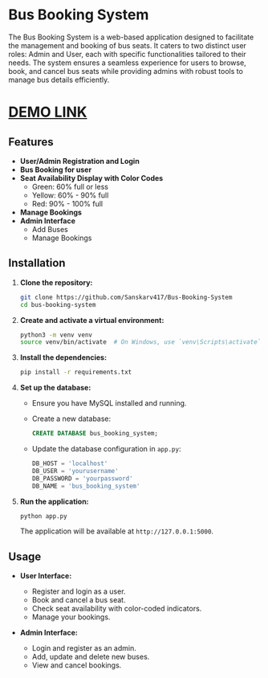 # Bus Booking System

The Bus Booking System is a web-based application designed to facilitate the management and booking of bus seats. It caters to two distinct user roles: Admin and User, each with specific functionalities tailored to their needs. The system ensures a seamless experience for users to browse, book, and cancel bus seats while providing admins with robust tools to manage bus details efficiently.
# [DEMO LINK](https://drive.google.com/file/d/1C542Ponsq1kK7aw83PEN8Vv8SfXBxQaZ/view?usp=sharing)

## Features

- **User/Admin Registration and Login**
- **Bus Booking for user**
- **Seat Availability Display with Color Codes**
  - Green: 60% full or less
  - Yellow: 60% - 90% full
  - Red: 90% - 100% full
- **Manage Bookings**
- **Admin Interface**
  - Add Buses
  - Manage Bookings

## Installation

1. **Clone the repository:**

    ```bash
    git clone https://github.com/Sanskarv417/Bus-Booking-System
    cd bus-booking-system
    ```

2. **Create and activate a virtual environment:**

    ```bash
    python3 -m venv venv
    source venv/bin/activate  # On Windows, use `venv\Scripts\activate`
    ```

3. **Install the dependencies:**

    ```bash
    pip install -r requirements.txt
    ```

4. **Set up the database:**

    - Ensure you have MySQL installed and running.
    - Create a new database:

        ```sql
        CREATE DATABASE bus_booking_system;
        ```

    - Update the database configuration in `app.py`:

        ```python
        DB_HOST = 'localhost'
        DB_USER = 'yourusername'
        DB_PASSWORD = 'yourpassword'
        DB_NAME = 'bus_booking_system'
        ```

5. **Run the application:**

    ```bash
    python app.py
    ```

    The application will be available at `http://127.0.0.1:5000`.

## Usage

- **User Interface:**
  - Register and login as a user.
  - Book and cancel a bus seat.
  - Check seat availability with color-coded indicators.
  - Manage your bookings.

- **Admin Interface:**
  - Login and register as an admin.
  - Add, update and delete new buses.
  - View and cancel bookings.
